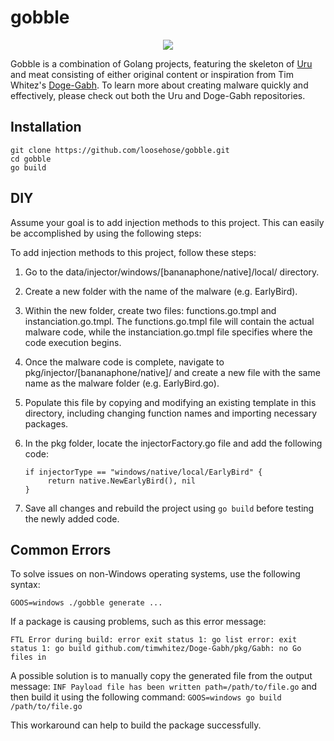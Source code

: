 # gobble
<p align="center">
  <img src="https://user-images.githubusercontent.com/75705022/212232137-4dd329e8-fab6-4cc9-94d9-a5bd32ca8588.png" />
</p>

Gobble is a combination of Golang projects, featuring the skeleton of [Uru](https://github.com/guervild/uru) and meat consisting of either original content or inspiration from Tim Whitez's [Doge-Gabh](https://github.com/timwhitez/Doge-Gabh). To learn more about creating malware quickly and effectively, please check out both the Uru and Doge-Gabh repositories.

## Installation

```
git clone https://github.com/loosehose/gobble.git
cd gobble
go build
```



## DIY

Assume your goal is to add injection methods to this project. This can easily be accomplished by using the following steps:

To add injection methods to this project, follow these steps:

1. Go to the data/injector/windows/[bananaphone/native]/local/ directory.

2. Create a new folder with the name of the malware (e.g. EarlyBird).

3. Within the new folder, create two files: functions.go.tmpl and instanciation.go.tmpl. The functions.go.tmpl file will contain the actual malware code, while the instanciation.go.tmpl file specifies where the code execution begins.

4. Once the malware code is complete, navigate to pkg/injector/[bananaphone/native]/ and create a new file with the same name as the malware folder (e.g. EarlyBird.go).

5. Populate this file by copying and modifying an existing template in this directory, including changing function names and importing necessary packages.

6. In the pkg folder, locate the injectorFactory.go file and add the following code:

   ```
   if injectorType == "windows/native/local/EarlyBird" {
   		return native.NewEarlyBird(), nil
   }
   ```

7. Save all changes and rebuild the project using `go build` before testing the newly added code.

## Common Errors

To solve issues on non-Windows operating systems, use the following syntax: 

`GOOS=windows ./gobble generate ...` 

If a package is causing problems, such as this error message: 

`FTL Error during build: error exit status 1: go list error: exit status 1: go build github.com/timwhitez/Doge-Gabh/pkg/Gabh: no Go files in` 

A possible solution is to manually copy the generated file from the output message: `INF Payload file has been written path=/path/to/file.go` and then build it using the following command: `GOOS=windows go build /path/to/file.go` 

This workaround can help to build the package successfully.
